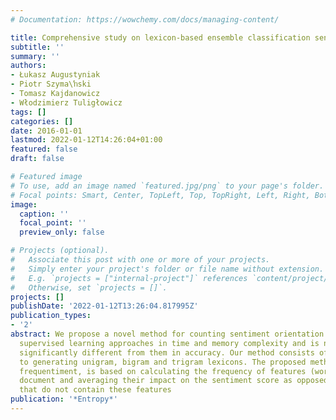 ```yaml
---
# Documentation: https://wowchemy.com/docs/managing-content/

title: Comprehensive study on lexicon-based ensemble classification sentiment analysis
subtitle: ''
summary: ''
authors:
- Łukasz Augustyniak
- Piotr Szyma\ŉski
- Tomasz Kajdanowicz
- Włodzimierz Tuligłowicz
tags: []
categories: []
date: 2016-01-01
lastmod: 2022-01-12T14:26:04+01:00
featured: false
draft: false

# Featured image
# To use, add an image named `featured.jpg/png` to your page's folder.
# Focal points: Smart, Center, TopLeft, Top, TopRight, Left, Right, BottomLeft, Bottom, BottomRight.
image:
  caption: ''
  focal_point: ''
  preview_only: false

# Projects (optional).
#   Associate this post with one or more of your projects.
#   Simply enter your project's folder or file name without extension.
#   E.g. `projects = ["internal-project"]` references `content/project/deep-learning/index.md`.
#   Otherwise, set `projects = []`.
projects: []
publishDate: '2022-01-12T13:26:04.817995Z'
publication_types:
- '2'
abstract: We propose a novel method for counting sentiment orientation that outperforms
  supervised learning approaches in time and memory complexity and is not statistically
  significantly different from them in accuracy. Our method consists of a novel approach
  to generating unigram, bigram and trigram lexicons. The proposed method, called
  frequentiment, is based on calculating the frequency of features (words) in the
  document and averaging their impact on the sentiment score as opposed to documents
  that do not contain these features
publication: '*Entropy*'
---
```

